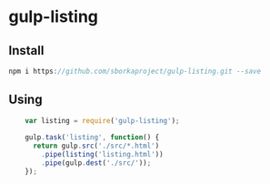 # gulp-listing

## Install
```javascript
npm i https://github.com/sborkaproject/gulp-listing.git --save
```

## Using
```javascript
    var listing = require('gulp-listing');
    
    gulp.task('listing', function() {
      return gulp.src('./src/*.html')
        .pipe(listing('listing.html'))
        .pipe(gulp.dest('./src/'));
    });
```
